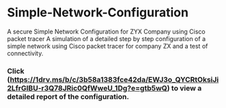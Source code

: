 # Simple-Network-Configuration
A secure Simple Network Configuration for ZYX Company using Cisco packet tracer
A simulation of a detailed step by step configuration of a simple network using Cisco packet tracer for
company ZX and a test of connectivity.
### Click (https://1drv.ms/b/c/3b58a1383fce42da/EWJ3o_QYCRtOksiJi2LfrGIBU-r3Q78JRic0QfWweU_1Dg?e=gtb5wQ) to view a detailed report of the configuration.
